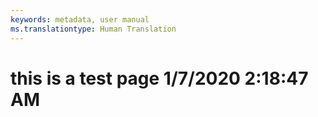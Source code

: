 ```yaml
---
keywords: metadata, user manual
ms.translationtype: Human Translation
---
```

# this is a test page 1/7/2020 2:18:47 AM